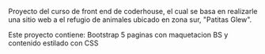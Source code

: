 Proyecto del curso de front end de coderhouse, el cual se basa en realizarle una sitio web a el refugio de animales ubicado en zona sur, "Patitas Glew".

Este proyecto contiene:
Bootstrap
5 paginas con maquetacion BS
y contenido estilado con CSS
